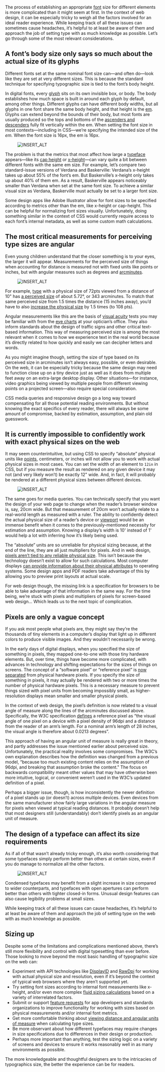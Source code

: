 The process of establishing an appropriate [font](/glossary/font) size for different elements is more complicated than it might seem at first. In the context of web design, it can be especially tricky to weigh all the factors involved for an ideal reader experience. While keeping track of all these issues can sometimes cause headaches, it’s helpful to at least be aware of them and approach the job of setting type with as much knowledge as possible. Let’s go through some of the most relevant considerations.

## A font’s body size only says so much about the actual size of its glyphs

Different fonts set at the same nominal font size can—and often do—look like they are set at very different sizes. This is because the standard technique for specifying typographic size is tied to the font’s body height.

In digital fonts, every [glyph](/glossary/glyph) sits on its own invisible box, or body. The body establishes how much space is built in around each glyph by default, among other things. Different glyphs can have different body widths, but all glyphs in one font share the same body height, and that height is the [em](/glossary/em). Glyphs can extend beyond the bounds of their body, but most fonts are usually produced so the tops and bottoms of the [ascenders and descenders](/glossary/ascenders_descenders) fully fit vertically within the em. When setting the font size in most contexts—including in CSS—we’re specifying the intended size of the *em.* When the font size is 16px, the em is 16px.

<figure>

![INSERT_ALT](images/xheights.svg)

</figure>

The problem is that the metrics that most affect how large a [typeface](/glossary/typeface) appears—like its [cap height](/glossary/cap_height) or [x-height](/glossary/x_height)—can vary quite a bit between different fonts with the same em size. For example, let’s compare two standard-issue versions of Verdana and Baskerville: Verdana’s x-height takes up about 55% of the font’s em. But Baskerville’s x-height only takes up about 40% of them em. As a result, Baskerville appears noticeably smaller than Verdana when set at the same font size. To achieve a similar visual size as Verdana, Baskerville must actually be set to a larger font size.

Some design apps like Adobe Illustrator allow for font sizes to be specified according to metrics other than the em, like x-height or cap-height. This can be helpful for normalizing font sizes visually. Unfortunately, doing something similar in the context of CSS would currently require access to each font’s internal metadata, as well as some custom math calculations.

## The most critical measurements for perceiving type sizes are angular

Even young children understand that the closer something is to your eyes, the larger it will appear. Measurements for the perceived size of things when accounting for distance is measured not with fixed units like points or inches, but with angular measures such as degrees and [arcminutes](https://en.wikipedia.org/wiki/Minute_and_second_of_arc).

<figure>

![INSERT_ALT](images/angular.svg)

</figure>

For example, [type](/glossary/type) with a physical size of 72pts viewed from a distance of 10" has [a perceived size](https://sizecalc.com/#distance=10inches&physical-size=72points&perceived-size-units=arcminutes) of about 5.72°, or 343 arcminutes. To match that same perceived size from 1.5 times the distance (15 inches away), you’d have to also [increase the physical size](https://sizecalc.com/#distance=15inches&perceived-size=343.488627arcminutes&physical-size-units=points) by 1.5 times (to 108 pts).

Angular measurements like this are the basis of [visual acuity](https://en.wikipedia.org/wiki/Visual_acuity) tests you may be familiar with from the [eye charts](https://en.wikipedia.org/wiki/Eye_chart) at your optician’s office. They also inform standards about the design of traffic signs and other critical text-based information. This way of measuring perceived size is among the most relevant when it comes to how we experience text in the real world because it’s directly related to how quickly and easily we can decipher letters and words.

As you might imagine though, setting the size of type based on its perceived size in arcminutes isn’t always easy, possible, or even desirable. On the web, it can be especially tricky because the same design may need to function close up on a tiny device just as well as it does from multiple feet away on an extra-large desktop display. Other situations—for instance, video graphics being viewed by multiple people from different viewing points on a projected screen—also require special consideration.

CSS media queries and responsive design go a long way toward compensating for all those potential reading environments. But without knowing the exact specifics of every reader, there will always be some amount of compromise, backed by estimation, assumption, and plain old guesswork.

## It is currently impossible to confidently work with exact physical sizes on the web

It may seem counterintuitive, but using CSS to specify “absolute” physical units like [points](/glossary/point), centimeters, or inches will not allow you to work with actual physical sizes in most cases. You can set the width of an element to `12in` in CSS, but if you measure the result as rendered on any given device it may not (and very likely won’t) be exactly 12" wide. And, in fact, it will probably be rendered at a different physical sizes between different devices.

<figure>

![INSERT_ALT](images/ruler.jpg)

</figure>

The same goes for media queries. You can technically specify that you want the design of your web page to change when the reader’s browser window is, say, 20cm wide. But that measurement of 20cm won’t actually relate to a real-world length as measured with a ruler. The ability to confidently detect the actual physical size of a reader’s device or [viewport](/glossary/viewport) would be an immense benefit when it comes to the previously-mentioned necessity for estimation and assumption. Knowing a display’s width is 10' instead of 1' would help a lot with inferring how it’s likely being used.

The “absolute” units are so unreliable for physical sizing because, at the end of the line, they are all just multipliers for pixels. And in web design, [pixels aren’t tied to any reliable physical size](https://alistapart.com/column/responsive-typography-is-a-physical-discipline/). This isn’t because the technology doesn’t exist to allow for such calculations. Most computer displays [can provide information about their physical attributes](https://en.wikipedia.org/wiki/DisplayID) to operating systems. Some design apps and PDF readers take advantage of this by allowing you to preview print layouts at actual scale.

For web design though, the missing link is a specification for browsers to be able to take advantage of that information in the same way. For the time being, we’re stuck with pixels and multipliers of pixels for screen-based web design... Which leads us to the next topic of complication.

## Pixels are only a vague concept

If you ask most people what pixels are, they might say they’re the thousands of tiny elements in a computer’s display that light up in different colors to produce visible images. And they wouldn’t necessarily be wrong.

In the early days of digital displays, when you specified the size of something in pixels, they mapped one-to-one with those tiny hardware elements. But, over time, things have become more complicated, with advances in technology and shifting expectations for the sizes of things on screens. The concept of a “software pixel” or “reference pixel” is [now separated](https://alistapart.com/article/a-pixel-identity-crisis/) from physical hardware pixels. If you specify the size of something in pixels, it may actually be rendered with two or more times the number of physical hardware pixels. This is a necessary measure to prevent things sized with pixel units from becoming impossibly small, as higher-resolution displays mean smaller and smaller physical pixels.

In the context of web design, the pixel’s definition is now related to a visual angle of measure along the lines of the arcminutes discussed above. Specifically, the W3C specification [defines](https://www.w3.org/TR/css-values-3/#reference-pixel) a reference pixel as “the visual angle of one pixel on a device with a pixel density of 96dpi and a distance from the reader of an arm’s length. For a nominal arm’s length of 28 inches, the visual angle is therefore about 0.0213 degrees”.

This approach of having an angular unit of measure is really great in theory, and partly addresses the issue mentioned earlier about perceived size. Unfortunately, the practical reality involves some compromises. The W3C’s own explanation describes how the definition was changed from a previous model, “because too much existing content relies on the assumption of 96dpi, and breaking that assumption broke the content." The focus on backwards compatibility meant other values that may have otherwise been more intuitive, logical, or convenient weren’t used in the W3C’s updated definition of a pixel.

Perhaps a bigger issue, though, is how inconsistently the newer definition of a pixel stands up (or doesn’t) across multiple devices. Even devices from the same manufacturer show fairly large variations in the angular measure for pixels when viewed at typical reading distances. It probably doesn’t help that most designers still (understandably) don’t identify pixels as an angular unit of measure.

## The design of a typeface can affect its size requirements

As if all of that wasn’t already tricky enough, it’s also worth considering that some typefaces simply perform better than others at certain sizes, even if you do manage to normalize all the other factors.

<figure>

![INSERT_ALT](images/widths.svg)

</figure>

Condensed typefaces may benefit from a slight increase in size compared to wider counterparts, and typefaces with open apertures can perform better than others with tighter closed-in forms. Unusual design features can also cause legibility problems at small sizes.

While keeping track of all these issues can cause headaches, it’s helpful to at least be aware of them and approach the job of setting type on the web with as much knowledge as possible.

## Sizing up

Despite some of the limitations and complications mentioned above, there’s still more flexibility and control with digital typesetting than ever before. Those looking to move beyond the most basic handling of typographic size on the web can:
- Experiment with API technologies like [DisplayID](https://en.wikipedia.org/wiki/DisplayID) and [RawDpi](https://learn.microsoft.com/en-us/uwp/api/windows.graphics.display.displayinformation.rawdpix) for working with actual physical size and resolution, even if it’s beyond the context of typical web browsers where they aren’t supported yet.
- Try setting font sizes according to internal font measurements like x-height, and/or even more complex [fluid sizing calculations](https://css-tricks.com/simplified-fluid-typography/) based on a variety of interrelated factors.
- Submit or support [feature requests](https://github.com/w3c/csswg-drafts/issues/614) for app developers and standards organizations to improve functionality for working with sizes based on physical measurements and/or internal font metrics.
- Get more comfortable thinking about [viewing distance and angular units of measure](https://sizecalc.com) when calculating type sizes.
- Be more observant about how different typefaces may require changes in size specifications due to differences in their design or production.
- Perhaps more important than anything, test the sizing logic on a variety of screens and devices to ensure it works reasonably well in as many environments as possible.

The more knowledgeable and thoughtful designers are to the intricacies of typographics size, the better the experience can be for readers.